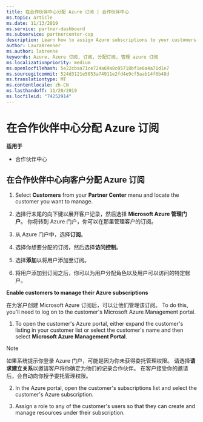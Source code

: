```yaml
---
title: 在合作伙伴中心分配 Azure 订阅 | 合作伙伴中心
ms.topic: article
ms.date: 11/13/2019
ms.service: partner-dashboard
ms.subservice: partnercenter-csp
description: Learn how to assign Azure subscriptions to your customers in Partner Center and how to enable customers to manage their own subscriptions.
author: LauraBrenner
ms.author: labrenne
keywords: Azure, Azure 订阅, 订阅, 分配订阅, 管理 azure 订阅
ms.localizationpriority: medium
ms.openlocfilehash: 5e22cbaa71ce724a69a8c05718bf1e6a4a71d1e7
ms.sourcegitcommit: 524d3121e5053a74911e2fd4e9cf5aab14f6b48d
ms.translationtype: MT
ms.contentlocale: zh-CN
ms.lasthandoff: 11/20/2019
ms.locfileid: "74252914"
---
```

# <a name="assign-azure-subscriptions-in-partner-center"></a>在合作伙伴中心分配 Azure 订阅

**适用于**

-  合作伙伴中心
 
## <a name="assign-azure-subcriptions-to-your-customers-in-partner-center"></a>在合作伙伴中心向客户分配 Azure 订阅

1. Select **Customers** from your **Partner Center** menu and locate the customer you want to manage.

2.  选择行末尾的向下键以展开客户记录，然后选择 **Microsoft Azure 管理门户**。 你将转到 Azure 门户，你可以在那里管理客户的订阅。 

4. 从 Azure 门户中，选择**订阅**。

5. 选择你想要分配的订阅，然后选择**访问控制**。

6. 选择**添加**以将用户添加至订阅。 

7. 将用户添加到订阅之后，你可以为用户分配角色以及用户可以访问的特定帐户。 

**Enable customers to manage their Azure subscriptions**

在为客户创建 Microsoft Azure 订阅后，可以让他们管理该订阅。 To do this, you'll need to log on to the customer's Microsoft Azure Management portal. 

1.  To open the customer's Azure portal, either expand the customer's listing in your customer list or select the customer's name and then select **Microsoft Azure Management Portal**.
    
> [!NOTE]  
> 如果系统提示你登录 Azure 门户，可能是因为你未获得委托管理权限。 请选择**请求建立关系**以邀请客户将你确定为他们的记录合作伙伴。 在客户接受你的邀请后，会自动向你授予委托管理权限。 

2.  In the Azure portal, open the customer's subscriptions list and select the customer's Azure subscription.

3.  Assign a role to any of the customer's users so that they can create and manage resources under their subscription.


